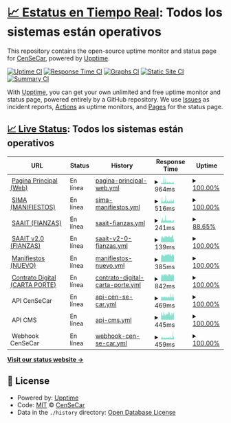 # [📈 Estatus en Tiempo Real](https://censecar.github.io/estatus): <!--live status--> **Todos los sistemas están operativos**

This repository contains the open-source uptime monitor and status page for [CenSeCar](https://censecar.github.io/estatus), powered by [Upptime](https://github.com/upptime/upptime).

[![Uptime CI](https://github.com/censecar/estatus/workflows/Uptime%20CI/badge.svg)](https://github.com/censecar/estatus/actions?query=workflow%3A%22Uptime+CI%22)
[![Response Time CI](https://github.com/censecar/estatus/workflows/Response%20Time%20CI/badge.svg)](https://github.com/censecar/estatus/actions?query=workflow%3A%22Response+Time+CI%22)
[![Graphs CI](https://github.com/censecar/estatus/workflows/Graphs%20CI/badge.svg)](https://github.com/censecar/estatus/actions?query=workflow%3A%22Graphs+CI%22)
[![Static Site CI](https://github.com/censecar/estatus/workflows/Static%20Site%20CI/badge.svg)](https://github.com/censecar/estatus/actions?query=workflow%3A%22Static+Site+CI%22)
[![Summary CI](https://github.com/censecar/estatus/workflows/Summary%20CI/badge.svg)](https://github.com/censecar/estatus/actions?query=workflow%3A%22Summary+CI%22)

With [Upptime](https://upptime.js.org), you can get your own unlimited and free uptime monitor and status page, powered entirely by a GitHub repository. We use [Issues](https://github.com/censecar/estatus/issues) as incident reports, [Actions](https://github.com/censecar/estatus/actions) as uptime monitors, and [Pages](https://censecar.github.io/estatus) for the status page.

## [📈 Live Status](https://demo.upptime.js.org): <!--live status--> **Todos los sistemas están operativos**

<!--start: status pages-->
<!-- This summary is generated by Upptime (https://github.com/upptime/upptime) -->
<!-- Do not edit this manually, your changes will be overwritten -->
<!-- prettier-ignore -->
| URL | Status | History | Response Time | Uptime |
| --- | ------ | ------- | ------------- | ------ |
| <img alt="" src="https://www.censecar.com.mx/apiv2/assets/images/ico/favicon.ico" height="13"> [Pagina Principal (Web)](https://www.censecar.com.mx) | En línea | [pagina-principal-web.yml](https://github.com/censecar/estatus/commits/HEAD/history/pagina-principal-web.yml) | <details><summary><img alt="Response time graph" src="./graphs/pagina-principal-web/response-time-week.png" height="20"> 964ms</summary><br><a href="https://censecar.github.io/estatus/history/pagina-principal-web"><img alt="Response time 1069" src="https://img.shields.io/endpoint?url=https%3A%2F%2Fraw.githubusercontent.com%2Fcensecar%2Festatus%2FHEAD%2Fapi%2Fpagina-principal-web%2Fresponse-time.json"></a><br><a href="https://censecar.github.io/estatus/history/pagina-principal-web"><img alt="24-hour response time 877" src="https://img.shields.io/endpoint?url=https%3A%2F%2Fraw.githubusercontent.com%2Fcensecar%2Festatus%2FHEAD%2Fapi%2Fpagina-principal-web%2Fresponse-time-day.json"></a><br><a href="https://censecar.github.io/estatus/history/pagina-principal-web"><img alt="7-day response time 964" src="https://img.shields.io/endpoint?url=https%3A%2F%2Fraw.githubusercontent.com%2Fcensecar%2Festatus%2FHEAD%2Fapi%2Fpagina-principal-web%2Fresponse-time-week.json"></a><br><a href="https://censecar.github.io/estatus/history/pagina-principal-web"><img alt="30-day response time 1069" src="https://img.shields.io/endpoint?url=https%3A%2F%2Fraw.githubusercontent.com%2Fcensecar%2Festatus%2FHEAD%2Fapi%2Fpagina-principal-web%2Fresponse-time-month.json"></a><br><a href="https://censecar.github.io/estatus/history/pagina-principal-web"><img alt="1-year response time 1069" src="https://img.shields.io/endpoint?url=https%3A%2F%2Fraw.githubusercontent.com%2Fcensecar%2Festatus%2FHEAD%2Fapi%2Fpagina-principal-web%2Fresponse-time-year.json"></a></details> | <details><summary><a href="https://censecar.github.io/estatus/history/pagina-principal-web">100.00%</a></summary><a href="https://censecar.github.io/estatus/history/pagina-principal-web"><img alt="All-time uptime 99.93%" src="https://img.shields.io/endpoint?url=https%3A%2F%2Fraw.githubusercontent.com%2Fcensecar%2Festatus%2FHEAD%2Fapi%2Fpagina-principal-web%2Fuptime.json"></a><br><a href="https://censecar.github.io/estatus/history/pagina-principal-web"><img alt="24-hour uptime 100.00%" src="https://img.shields.io/endpoint?url=https%3A%2F%2Fraw.githubusercontent.com%2Fcensecar%2Festatus%2FHEAD%2Fapi%2Fpagina-principal-web%2Fuptime-day.json"></a><br><a href="https://censecar.github.io/estatus/history/pagina-principal-web"><img alt="7-day uptime 100.00%" src="https://img.shields.io/endpoint?url=https%3A%2F%2Fraw.githubusercontent.com%2Fcensecar%2Festatus%2FHEAD%2Fapi%2Fpagina-principal-web%2Fuptime-week.json"></a><br><a href="https://censecar.github.io/estatus/history/pagina-principal-web"><img alt="30-day uptime 99.93%" src="https://img.shields.io/endpoint?url=https%3A%2F%2Fraw.githubusercontent.com%2Fcensecar%2Festatus%2FHEAD%2Fapi%2Fpagina-principal-web%2Fuptime-month.json"></a><br><a href="https://censecar.github.io/estatus/history/pagina-principal-web"><img alt="1-year uptime 99.93%" src="https://img.shields.io/endpoint?url=https%3A%2F%2Fraw.githubusercontent.com%2Fcensecar%2Festatus%2FHEAD%2Fapi%2Fpagina-principal-web%2Fuptime-year.json"></a></details>
| <img alt="" src="https://www.censecar.com.mx/apiv2/assets/images/ico/favicon.ico" height="13"> [SIMA (MANIFIESTOS)](http://200.12.125.74) | En línea | [sima-manifiestos.yml](https://github.com/censecar/estatus/commits/HEAD/history/sima-manifiestos.yml) | <details><summary><img alt="Response time graph" src="./graphs/sima-manifiestos/response-time-week.png" height="20"> 516ms</summary><br><a href="https://censecar.github.io/estatus/history/sima-manifiestos"><img alt="Response time 574" src="https://img.shields.io/endpoint?url=https%3A%2F%2Fraw.githubusercontent.com%2Fcensecar%2Festatus%2FHEAD%2Fapi%2Fsima-manifiestos%2Fresponse-time.json"></a><br><a href="https://censecar.github.io/estatus/history/sima-manifiestos"><img alt="24-hour response time 536" src="https://img.shields.io/endpoint?url=https%3A%2F%2Fraw.githubusercontent.com%2Fcensecar%2Festatus%2FHEAD%2Fapi%2Fsima-manifiestos%2Fresponse-time-day.json"></a><br><a href="https://censecar.github.io/estatus/history/sima-manifiestos"><img alt="7-day response time 516" src="https://img.shields.io/endpoint?url=https%3A%2F%2Fraw.githubusercontent.com%2Fcensecar%2Festatus%2FHEAD%2Fapi%2Fsima-manifiestos%2Fresponse-time-week.json"></a><br><a href="https://censecar.github.io/estatus/history/sima-manifiestos"><img alt="30-day response time 574" src="https://img.shields.io/endpoint?url=https%3A%2F%2Fraw.githubusercontent.com%2Fcensecar%2Festatus%2FHEAD%2Fapi%2Fsima-manifiestos%2Fresponse-time-month.json"></a><br><a href="https://censecar.github.io/estatus/history/sima-manifiestos"><img alt="1-year response time 574" src="https://img.shields.io/endpoint?url=https%3A%2F%2Fraw.githubusercontent.com%2Fcensecar%2Festatus%2FHEAD%2Fapi%2Fsima-manifiestos%2Fresponse-time-year.json"></a></details> | <details><summary><a href="https://censecar.github.io/estatus/history/sima-manifiestos">100.00%</a></summary><a href="https://censecar.github.io/estatus/history/sima-manifiestos"><img alt="All-time uptime 100.00%" src="https://img.shields.io/endpoint?url=https%3A%2F%2Fraw.githubusercontent.com%2Fcensecar%2Festatus%2FHEAD%2Fapi%2Fsima-manifiestos%2Fuptime.json"></a><br><a href="https://censecar.github.io/estatus/history/sima-manifiestos"><img alt="24-hour uptime 100.00%" src="https://img.shields.io/endpoint?url=https%3A%2F%2Fraw.githubusercontent.com%2Fcensecar%2Festatus%2FHEAD%2Fapi%2Fsima-manifiestos%2Fuptime-day.json"></a><br><a href="https://censecar.github.io/estatus/history/sima-manifiestos"><img alt="7-day uptime 100.00%" src="https://img.shields.io/endpoint?url=https%3A%2F%2Fraw.githubusercontent.com%2Fcensecar%2Festatus%2FHEAD%2Fapi%2Fsima-manifiestos%2Fuptime-week.json"></a><br><a href="https://censecar.github.io/estatus/history/sima-manifiestos"><img alt="30-day uptime 100.00%" src="https://img.shields.io/endpoint?url=https%3A%2F%2Fraw.githubusercontent.com%2Fcensecar%2Festatus%2FHEAD%2Fapi%2Fsima-manifiestos%2Fuptime-month.json"></a><br><a href="https://censecar.github.io/estatus/history/sima-manifiestos"><img alt="1-year uptime 100.00%" src="https://img.shields.io/endpoint?url=https%3A%2F%2Fraw.githubusercontent.com%2Fcensecar%2Festatus%2FHEAD%2Fapi%2Fsima-manifiestos%2Fuptime-year.json"></a></details>
| <img alt="" src="https://www.censecar.com.mx/apiv2/assets/images/ico/favicon.ico" height="13"> [SAAIT (FIANZAS)](http://200.12.125.73/Login) | En línea | [saait-fianzas.yml](https://github.com/censecar/estatus/commits/HEAD/history/saait-fianzas.yml) | <details><summary><img alt="Response time graph" src="./graphs/saait-fianzas/response-time-week.png" height="20"> 241ms</summary><br><a href="https://censecar.github.io/estatus/history/saait-fianzas"><img alt="Response time 254" src="https://img.shields.io/endpoint?url=https%3A%2F%2Fraw.githubusercontent.com%2Fcensecar%2Festatus%2FHEAD%2Fapi%2Fsaait-fianzas%2Fresponse-time.json"></a><br><a href="https://censecar.github.io/estatus/history/saait-fianzas"><img alt="24-hour response time 229" src="https://img.shields.io/endpoint?url=https%3A%2F%2Fraw.githubusercontent.com%2Fcensecar%2Festatus%2FHEAD%2Fapi%2Fsaait-fianzas%2Fresponse-time-day.json"></a><br><a href="https://censecar.github.io/estatus/history/saait-fianzas"><img alt="7-day response time 241" src="https://img.shields.io/endpoint?url=https%3A%2F%2Fraw.githubusercontent.com%2Fcensecar%2Festatus%2FHEAD%2Fapi%2Fsaait-fianzas%2Fresponse-time-week.json"></a><br><a href="https://censecar.github.io/estatus/history/saait-fianzas"><img alt="30-day response time 254" src="https://img.shields.io/endpoint?url=https%3A%2F%2Fraw.githubusercontent.com%2Fcensecar%2Festatus%2FHEAD%2Fapi%2Fsaait-fianzas%2Fresponse-time-month.json"></a><br><a href="https://censecar.github.io/estatus/history/saait-fianzas"><img alt="1-year response time 254" src="https://img.shields.io/endpoint?url=https%3A%2F%2Fraw.githubusercontent.com%2Fcensecar%2Festatus%2FHEAD%2Fapi%2Fsaait-fianzas%2Fresponse-time-year.json"></a></details> | <details><summary><a href="https://censecar.github.io/estatus/history/saait-fianzas">88.65%</a></summary><a href="https://censecar.github.io/estatus/history/saait-fianzas"><img alt="All-time uptime 96.50%" src="https://img.shields.io/endpoint?url=https%3A%2F%2Fraw.githubusercontent.com%2Fcensecar%2Festatus%2FHEAD%2Fapi%2Fsaait-fianzas%2Fuptime.json"></a><br><a href="https://censecar.github.io/estatus/history/saait-fianzas"><img alt="24-hour uptime 77.08%" src="https://img.shields.io/endpoint?url=https%3A%2F%2Fraw.githubusercontent.com%2Fcensecar%2Festatus%2FHEAD%2Fapi%2Fsaait-fianzas%2Fuptime-day.json"></a><br><a href="https://censecar.github.io/estatus/history/saait-fianzas"><img alt="7-day uptime 88.65%" src="https://img.shields.io/endpoint?url=https%3A%2F%2Fraw.githubusercontent.com%2Fcensecar%2Festatus%2FHEAD%2Fapi%2Fsaait-fianzas%2Fuptime-week.json"></a><br><a href="https://censecar.github.io/estatus/history/saait-fianzas"><img alt="30-day uptime 96.50%" src="https://img.shields.io/endpoint?url=https%3A%2F%2Fraw.githubusercontent.com%2Fcensecar%2Festatus%2FHEAD%2Fapi%2Fsaait-fianzas%2Fuptime-month.json"></a><br><a href="https://censecar.github.io/estatus/history/saait-fianzas"><img alt="1-year uptime 96.50%" src="https://img.shields.io/endpoint?url=https%3A%2F%2Fraw.githubusercontent.com%2Fcensecar%2Festatus%2FHEAD%2Fapi%2Fsaait-fianzas%2Fuptime-year.json"></a></details>
| <img alt="" src="https://www.censecar.com.mx/apiv2/assets/images/ico/favicon.ico" height="13"> [SAAIT v2.0 (FIANZAS)](http://200.12.125.76/Login) | En línea | [saait-v2-0-fianzas.yml](https://github.com/censecar/estatus/commits/HEAD/history/saait-v2-0-fianzas.yml) | <details><summary><img alt="Response time graph" src="./graphs/saait-v2-0-fianzas/response-time-week.png" height="20"> 139ms</summary><br><a href="https://censecar.github.io/estatus/history/saait-v2-0-fianzas"><img alt="Response time 156" src="https://img.shields.io/endpoint?url=https%3A%2F%2Fraw.githubusercontent.com%2Fcensecar%2Festatus%2FHEAD%2Fapi%2Fsaait-v2-0-fianzas%2Fresponse-time.json"></a><br><a href="https://censecar.github.io/estatus/history/saait-v2-0-fianzas"><img alt="24-hour response time 93" src="https://img.shields.io/endpoint?url=https%3A%2F%2Fraw.githubusercontent.com%2Fcensecar%2Festatus%2FHEAD%2Fapi%2Fsaait-v2-0-fianzas%2Fresponse-time-day.json"></a><br><a href="https://censecar.github.io/estatus/history/saait-v2-0-fianzas"><img alt="7-day response time 139" src="https://img.shields.io/endpoint?url=https%3A%2F%2Fraw.githubusercontent.com%2Fcensecar%2Festatus%2FHEAD%2Fapi%2Fsaait-v2-0-fianzas%2Fresponse-time-week.json"></a><br><a href="https://censecar.github.io/estatus/history/saait-v2-0-fianzas"><img alt="30-day response time 156" src="https://img.shields.io/endpoint?url=https%3A%2F%2Fraw.githubusercontent.com%2Fcensecar%2Festatus%2FHEAD%2Fapi%2Fsaait-v2-0-fianzas%2Fresponse-time-month.json"></a><br><a href="https://censecar.github.io/estatus/history/saait-v2-0-fianzas"><img alt="1-year response time 156" src="https://img.shields.io/endpoint?url=https%3A%2F%2Fraw.githubusercontent.com%2Fcensecar%2Festatus%2FHEAD%2Fapi%2Fsaait-v2-0-fianzas%2Fresponse-time-year.json"></a></details> | <details><summary><a href="https://censecar.github.io/estatus/history/saait-v2-0-fianzas">100.00%</a></summary><a href="https://censecar.github.io/estatus/history/saait-v2-0-fianzas"><img alt="All-time uptime 100.00%" src="https://img.shields.io/endpoint?url=https%3A%2F%2Fraw.githubusercontent.com%2Fcensecar%2Festatus%2FHEAD%2Fapi%2Fsaait-v2-0-fianzas%2Fuptime.json"></a><br><a href="https://censecar.github.io/estatus/history/saait-v2-0-fianzas"><img alt="24-hour uptime 100.00%" src="https://img.shields.io/endpoint?url=https%3A%2F%2Fraw.githubusercontent.com%2Fcensecar%2Festatus%2FHEAD%2Fapi%2Fsaait-v2-0-fianzas%2Fuptime-day.json"></a><br><a href="https://censecar.github.io/estatus/history/saait-v2-0-fianzas"><img alt="7-day uptime 100.00%" src="https://img.shields.io/endpoint?url=https%3A%2F%2Fraw.githubusercontent.com%2Fcensecar%2Festatus%2FHEAD%2Fapi%2Fsaait-v2-0-fianzas%2Fuptime-week.json"></a><br><a href="https://censecar.github.io/estatus/history/saait-v2-0-fianzas"><img alt="30-day uptime 100.00%" src="https://img.shields.io/endpoint?url=https%3A%2F%2Fraw.githubusercontent.com%2Fcensecar%2Festatus%2FHEAD%2Fapi%2Fsaait-v2-0-fianzas%2Fuptime-month.json"></a><br><a href="https://censecar.github.io/estatus/history/saait-v2-0-fianzas"><img alt="1-year uptime 100.00%" src="https://img.shields.io/endpoint?url=https%3A%2F%2Fraw.githubusercontent.com%2Fcensecar%2Festatus%2FHEAD%2Fapi%2Fsaait-v2-0-fianzas%2Fuptime-year.json"></a></details>
| <img alt="" src="https://www.censecar.com.mx/apiv2/assets/images/ico/favicon.ico" height="13"> [Manifiestos (NUEVO)](https://manifiestos.censecar.com.mx) | En línea | [manifiestos-nuevo.yml](https://github.com/censecar/estatus/commits/HEAD/history/manifiestos-nuevo.yml) | <details><summary><img alt="Response time graph" src="./graphs/manifiestos-nuevo/response-time-week.png" height="20"> 385ms</summary><br><a href="https://censecar.github.io/estatus/history/manifiestos-nuevo"><img alt="Response time 374" src="https://img.shields.io/endpoint?url=https%3A%2F%2Fraw.githubusercontent.com%2Fcensecar%2Festatus%2FHEAD%2Fapi%2Fmanifiestos-nuevo%2Fresponse-time.json"></a><br><a href="https://censecar.github.io/estatus/history/manifiestos-nuevo"><img alt="24-hour response time 395" src="https://img.shields.io/endpoint?url=https%3A%2F%2Fraw.githubusercontent.com%2Fcensecar%2Festatus%2FHEAD%2Fapi%2Fmanifiestos-nuevo%2Fresponse-time-day.json"></a><br><a href="https://censecar.github.io/estatus/history/manifiestos-nuevo"><img alt="7-day response time 385" src="https://img.shields.io/endpoint?url=https%3A%2F%2Fraw.githubusercontent.com%2Fcensecar%2Festatus%2FHEAD%2Fapi%2Fmanifiestos-nuevo%2Fresponse-time-week.json"></a><br><a href="https://censecar.github.io/estatus/history/manifiestos-nuevo"><img alt="30-day response time 374" src="https://img.shields.io/endpoint?url=https%3A%2F%2Fraw.githubusercontent.com%2Fcensecar%2Festatus%2FHEAD%2Fapi%2Fmanifiestos-nuevo%2Fresponse-time-month.json"></a><br><a href="https://censecar.github.io/estatus/history/manifiestos-nuevo"><img alt="1-year response time 374" src="https://img.shields.io/endpoint?url=https%3A%2F%2Fraw.githubusercontent.com%2Fcensecar%2Festatus%2FHEAD%2Fapi%2Fmanifiestos-nuevo%2Fresponse-time-year.json"></a></details> | <details><summary><a href="https://censecar.github.io/estatus/history/manifiestos-nuevo">100.00%</a></summary><a href="https://censecar.github.io/estatus/history/manifiestos-nuevo"><img alt="All-time uptime 99.81%" src="https://img.shields.io/endpoint?url=https%3A%2F%2Fraw.githubusercontent.com%2Fcensecar%2Festatus%2FHEAD%2Fapi%2Fmanifiestos-nuevo%2Fuptime.json"></a><br><a href="https://censecar.github.io/estatus/history/manifiestos-nuevo"><img alt="24-hour uptime 100.00%" src="https://img.shields.io/endpoint?url=https%3A%2F%2Fraw.githubusercontent.com%2Fcensecar%2Festatus%2FHEAD%2Fapi%2Fmanifiestos-nuevo%2Fuptime-day.json"></a><br><a href="https://censecar.github.io/estatus/history/manifiestos-nuevo"><img alt="7-day uptime 100.00%" src="https://img.shields.io/endpoint?url=https%3A%2F%2Fraw.githubusercontent.com%2Fcensecar%2Festatus%2FHEAD%2Fapi%2Fmanifiestos-nuevo%2Fuptime-week.json"></a><br><a href="https://censecar.github.io/estatus/history/manifiestos-nuevo"><img alt="30-day uptime 99.81%" src="https://img.shields.io/endpoint?url=https%3A%2F%2Fraw.githubusercontent.com%2Fcensecar%2Festatus%2FHEAD%2Fapi%2Fmanifiestos-nuevo%2Fuptime-month.json"></a><br><a href="https://censecar.github.io/estatus/history/manifiestos-nuevo"><img alt="1-year uptime 99.81%" src="https://img.shields.io/endpoint?url=https%3A%2F%2Fraw.githubusercontent.com%2Fcensecar%2Festatus%2FHEAD%2Fapi%2Fmanifiestos-nuevo%2Fuptime-year.json"></a></details>
| <img alt="" src="https://www.censecar.com.mx/apiv2/assets/images/ico/favicon.ico" height="13"> [Contrato Digital (CARTA PORTE)](https://contratodigital.online) | En línea | [contrato-digital-carta-porte.yml](https://github.com/censecar/estatus/commits/HEAD/history/contrato-digital-carta-porte.yml) | <details><summary><img alt="Response time graph" src="./graphs/contrato-digital-carta-porte/response-time-week.png" height="20"> 842ms</summary><br><a href="https://censecar.github.io/estatus/history/contrato-digital-carta-porte"><img alt="Response time 860" src="https://img.shields.io/endpoint?url=https%3A%2F%2Fraw.githubusercontent.com%2Fcensecar%2Festatus%2FHEAD%2Fapi%2Fcontrato-digital-carta-porte%2Fresponse-time.json"></a><br><a href="https://censecar.github.io/estatus/history/contrato-digital-carta-porte"><img alt="24-hour response time 893" src="https://img.shields.io/endpoint?url=https%3A%2F%2Fraw.githubusercontent.com%2Fcensecar%2Festatus%2FHEAD%2Fapi%2Fcontrato-digital-carta-porte%2Fresponse-time-day.json"></a><br><a href="https://censecar.github.io/estatus/history/contrato-digital-carta-porte"><img alt="7-day response time 842" src="https://img.shields.io/endpoint?url=https%3A%2F%2Fraw.githubusercontent.com%2Fcensecar%2Festatus%2FHEAD%2Fapi%2Fcontrato-digital-carta-porte%2Fresponse-time-week.json"></a><br><a href="https://censecar.github.io/estatus/history/contrato-digital-carta-porte"><img alt="30-day response time 860" src="https://img.shields.io/endpoint?url=https%3A%2F%2Fraw.githubusercontent.com%2Fcensecar%2Festatus%2FHEAD%2Fapi%2Fcontrato-digital-carta-porte%2Fresponse-time-month.json"></a><br><a href="https://censecar.github.io/estatus/history/contrato-digital-carta-porte"><img alt="1-year response time 860" src="https://img.shields.io/endpoint?url=https%3A%2F%2Fraw.githubusercontent.com%2Fcensecar%2Festatus%2FHEAD%2Fapi%2Fcontrato-digital-carta-porte%2Fresponse-time-year.json"></a></details> | <details><summary><a href="https://censecar.github.io/estatus/history/contrato-digital-carta-porte">100.00%</a></summary><a href="https://censecar.github.io/estatus/history/contrato-digital-carta-porte"><img alt="All-time uptime 100.00%" src="https://img.shields.io/endpoint?url=https%3A%2F%2Fraw.githubusercontent.com%2Fcensecar%2Festatus%2FHEAD%2Fapi%2Fcontrato-digital-carta-porte%2Fuptime.json"></a><br><a href="https://censecar.github.io/estatus/history/contrato-digital-carta-porte"><img alt="24-hour uptime 100.00%" src="https://img.shields.io/endpoint?url=https%3A%2F%2Fraw.githubusercontent.com%2Fcensecar%2Festatus%2FHEAD%2Fapi%2Fcontrato-digital-carta-porte%2Fuptime-day.json"></a><br><a href="https://censecar.github.io/estatus/history/contrato-digital-carta-porte"><img alt="7-day uptime 100.00%" src="https://img.shields.io/endpoint?url=https%3A%2F%2Fraw.githubusercontent.com%2Fcensecar%2Festatus%2FHEAD%2Fapi%2Fcontrato-digital-carta-porte%2Fuptime-week.json"></a><br><a href="https://censecar.github.io/estatus/history/contrato-digital-carta-porte"><img alt="30-day uptime 100.00%" src="https://img.shields.io/endpoint?url=https%3A%2F%2Fraw.githubusercontent.com%2Fcensecar%2Festatus%2FHEAD%2Fapi%2Fcontrato-digital-carta-porte%2Fuptime-month.json"></a><br><a href="https://censecar.github.io/estatus/history/contrato-digital-carta-porte"><img alt="1-year uptime 100.00%" src="https://img.shields.io/endpoint?url=https%3A%2F%2Fraw.githubusercontent.com%2Fcensecar%2Festatus%2FHEAD%2Fapi%2Fcontrato-digital-carta-porte%2Fuptime-year.json"></a></details>
| <img alt="" src="https://www.censecar.com.mx/apiv2/assets/images/ico/favicon.ico" height="13"> API CenSeCar | En línea | [api-cen-se-car.yml](https://github.com/censecar/estatus/commits/HEAD/history/api-cen-se-car.yml) | <details><summary><img alt="Response time graph" src="./graphs/api-cen-se-car/response-time-week.png" height="20"> 469ms</summary><br><a href="https://censecar.github.io/estatus/history/api-cen-se-car"><img alt="Response time 482" src="https://img.shields.io/endpoint?url=https%3A%2F%2Fraw.githubusercontent.com%2Fcensecar%2Festatus%2FHEAD%2Fapi%2Fapi-cen-se-car%2Fresponse-time.json"></a><br><a href="https://censecar.github.io/estatus/history/api-cen-se-car"><img alt="24-hour response time 540" src="https://img.shields.io/endpoint?url=https%3A%2F%2Fraw.githubusercontent.com%2Fcensecar%2Festatus%2FHEAD%2Fapi%2Fapi-cen-se-car%2Fresponse-time-day.json"></a><br><a href="https://censecar.github.io/estatus/history/api-cen-se-car"><img alt="7-day response time 469" src="https://img.shields.io/endpoint?url=https%3A%2F%2Fraw.githubusercontent.com%2Fcensecar%2Festatus%2FHEAD%2Fapi%2Fapi-cen-se-car%2Fresponse-time-week.json"></a><br><a href="https://censecar.github.io/estatus/history/api-cen-se-car"><img alt="30-day response time 482" src="https://img.shields.io/endpoint?url=https%3A%2F%2Fraw.githubusercontent.com%2Fcensecar%2Festatus%2FHEAD%2Fapi%2Fapi-cen-se-car%2Fresponse-time-month.json"></a><br><a href="https://censecar.github.io/estatus/history/api-cen-se-car"><img alt="1-year response time 482" src="https://img.shields.io/endpoint?url=https%3A%2F%2Fraw.githubusercontent.com%2Fcensecar%2Festatus%2FHEAD%2Fapi%2Fapi-cen-se-car%2Fresponse-time-year.json"></a></details> | <details><summary><a href="https://censecar.github.io/estatus/history/api-cen-se-car">100.00%</a></summary><a href="https://censecar.github.io/estatus/history/api-cen-se-car"><img alt="All-time uptime 99.56%" src="https://img.shields.io/endpoint?url=https%3A%2F%2Fraw.githubusercontent.com%2Fcensecar%2Festatus%2FHEAD%2Fapi%2Fapi-cen-se-car%2Fuptime.json"></a><br><a href="https://censecar.github.io/estatus/history/api-cen-se-car"><img alt="24-hour uptime 100.00%" src="https://img.shields.io/endpoint?url=https%3A%2F%2Fraw.githubusercontent.com%2Fcensecar%2Festatus%2FHEAD%2Fapi%2Fapi-cen-se-car%2Fuptime-day.json"></a><br><a href="https://censecar.github.io/estatus/history/api-cen-se-car"><img alt="7-day uptime 100.00%" src="https://img.shields.io/endpoint?url=https%3A%2F%2Fraw.githubusercontent.com%2Fcensecar%2Festatus%2FHEAD%2Fapi%2Fapi-cen-se-car%2Fuptime-week.json"></a><br><a href="https://censecar.github.io/estatus/history/api-cen-se-car"><img alt="30-day uptime 99.56%" src="https://img.shields.io/endpoint?url=https%3A%2F%2Fraw.githubusercontent.com%2Fcensecar%2Festatus%2FHEAD%2Fapi%2Fapi-cen-se-car%2Fuptime-month.json"></a><br><a href="https://censecar.github.io/estatus/history/api-cen-se-car"><img alt="1-year uptime 99.56%" src="https://img.shields.io/endpoint?url=https%3A%2F%2Fraw.githubusercontent.com%2Fcensecar%2Festatus%2FHEAD%2Fapi%2Fapi-cen-se-car%2Fuptime-year.json"></a></details>
| <img alt="" src="https://www.censecar.com.mx/apiv2/assets/images/ico/favicon.ico" height="13"> API CMS | En línea | [api-cms.yml](https://github.com/censecar/estatus/commits/HEAD/history/api-cms.yml) | <details><summary><img alt="Response time graph" src="./graphs/api-cms/response-time-week.png" height="20"> 445ms</summary><br><a href="https://censecar.github.io/estatus/history/api-cms"><img alt="Response time 530" src="https://img.shields.io/endpoint?url=https%3A%2F%2Fraw.githubusercontent.com%2Fcensecar%2Festatus%2FHEAD%2Fapi%2Fapi-cms%2Fresponse-time.json"></a><br><a href="https://censecar.github.io/estatus/history/api-cms"><img alt="24-hour response time 518" src="https://img.shields.io/endpoint?url=https%3A%2F%2Fraw.githubusercontent.com%2Fcensecar%2Festatus%2FHEAD%2Fapi%2Fapi-cms%2Fresponse-time-day.json"></a><br><a href="https://censecar.github.io/estatus/history/api-cms"><img alt="7-day response time 445" src="https://img.shields.io/endpoint?url=https%3A%2F%2Fraw.githubusercontent.com%2Fcensecar%2Festatus%2FHEAD%2Fapi%2Fapi-cms%2Fresponse-time-week.json"></a><br><a href="https://censecar.github.io/estatus/history/api-cms"><img alt="30-day response time 530" src="https://img.shields.io/endpoint?url=https%3A%2F%2Fraw.githubusercontent.com%2Fcensecar%2Festatus%2FHEAD%2Fapi%2Fapi-cms%2Fresponse-time-month.json"></a><br><a href="https://censecar.github.io/estatus/history/api-cms"><img alt="1-year response time 530" src="https://img.shields.io/endpoint?url=https%3A%2F%2Fraw.githubusercontent.com%2Fcensecar%2Festatus%2FHEAD%2Fapi%2Fapi-cms%2Fresponse-time-year.json"></a></details> | <details><summary><a href="https://censecar.github.io/estatus/history/api-cms">100.00%</a></summary><a href="https://censecar.github.io/estatus/history/api-cms"><img alt="All-time uptime 99.56%" src="https://img.shields.io/endpoint?url=https%3A%2F%2Fraw.githubusercontent.com%2Fcensecar%2Festatus%2FHEAD%2Fapi%2Fapi-cms%2Fuptime.json"></a><br><a href="https://censecar.github.io/estatus/history/api-cms"><img alt="24-hour uptime 100.00%" src="https://img.shields.io/endpoint?url=https%3A%2F%2Fraw.githubusercontent.com%2Fcensecar%2Festatus%2FHEAD%2Fapi%2Fapi-cms%2Fuptime-day.json"></a><br><a href="https://censecar.github.io/estatus/history/api-cms"><img alt="7-day uptime 100.00%" src="https://img.shields.io/endpoint?url=https%3A%2F%2Fraw.githubusercontent.com%2Fcensecar%2Festatus%2FHEAD%2Fapi%2Fapi-cms%2Fuptime-week.json"></a><br><a href="https://censecar.github.io/estatus/history/api-cms"><img alt="30-day uptime 99.56%" src="https://img.shields.io/endpoint?url=https%3A%2F%2Fraw.githubusercontent.com%2Fcensecar%2Festatus%2FHEAD%2Fapi%2Fapi-cms%2Fuptime-month.json"></a><br><a href="https://censecar.github.io/estatus/history/api-cms"><img alt="1-year uptime 99.56%" src="https://img.shields.io/endpoint?url=https%3A%2F%2Fraw.githubusercontent.com%2Fcensecar%2Festatus%2FHEAD%2Fapi%2Fapi-cms%2Fuptime-year.json"></a></details>
| <img alt="" src="https://www.censecar.com.mx/apiv2/assets/images/ico/favicon.ico" height="13"> Webhook CenSeCar | En línea | [webhook-cen-se-car.yml](https://github.com/censecar/estatus/commits/HEAD/history/webhook-cen-se-car.yml) | <details><summary><img alt="Response time graph" src="./graphs/webhook-cen-se-car/response-time-week.png" height="20"> 459ms</summary><br><a href="https://censecar.github.io/estatus/history/webhook-cen-se-car"><img alt="Response time 472" src="https://img.shields.io/endpoint?url=https%3A%2F%2Fraw.githubusercontent.com%2Fcensecar%2Festatus%2FHEAD%2Fapi%2Fwebhook-cen-se-car%2Fresponse-time.json"></a><br><a href="https://censecar.github.io/estatus/history/webhook-cen-se-car"><img alt="24-hour response time 898" src="https://img.shields.io/endpoint?url=https%3A%2F%2Fraw.githubusercontent.com%2Fcensecar%2Festatus%2FHEAD%2Fapi%2Fwebhook-cen-se-car%2Fresponse-time-day.json"></a><br><a href="https://censecar.github.io/estatus/history/webhook-cen-se-car"><img alt="7-day response time 459" src="https://img.shields.io/endpoint?url=https%3A%2F%2Fraw.githubusercontent.com%2Fcensecar%2Festatus%2FHEAD%2Fapi%2Fwebhook-cen-se-car%2Fresponse-time-week.json"></a><br><a href="https://censecar.github.io/estatus/history/webhook-cen-se-car"><img alt="30-day response time 472" src="https://img.shields.io/endpoint?url=https%3A%2F%2Fraw.githubusercontent.com%2Fcensecar%2Festatus%2FHEAD%2Fapi%2Fwebhook-cen-se-car%2Fresponse-time-month.json"></a><br><a href="https://censecar.github.io/estatus/history/webhook-cen-se-car"><img alt="1-year response time 472" src="https://img.shields.io/endpoint?url=https%3A%2F%2Fraw.githubusercontent.com%2Fcensecar%2Festatus%2FHEAD%2Fapi%2Fwebhook-cen-se-car%2Fresponse-time-year.json"></a></details> | <details><summary><a href="https://censecar.github.io/estatus/history/webhook-cen-se-car">100.00%</a></summary><a href="https://censecar.github.io/estatus/history/webhook-cen-se-car"><img alt="All-time uptime 99.56%" src="https://img.shields.io/endpoint?url=https%3A%2F%2Fraw.githubusercontent.com%2Fcensecar%2Festatus%2FHEAD%2Fapi%2Fwebhook-cen-se-car%2Fuptime.json"></a><br><a href="https://censecar.github.io/estatus/history/webhook-cen-se-car"><img alt="24-hour uptime 100.00%" src="https://img.shields.io/endpoint?url=https%3A%2F%2Fraw.githubusercontent.com%2Fcensecar%2Festatus%2FHEAD%2Fapi%2Fwebhook-cen-se-car%2Fuptime-day.json"></a><br><a href="https://censecar.github.io/estatus/history/webhook-cen-se-car"><img alt="7-day uptime 100.00%" src="https://img.shields.io/endpoint?url=https%3A%2F%2Fraw.githubusercontent.com%2Fcensecar%2Festatus%2FHEAD%2Fapi%2Fwebhook-cen-se-car%2Fuptime-week.json"></a><br><a href="https://censecar.github.io/estatus/history/webhook-cen-se-car"><img alt="30-day uptime 99.56%" src="https://img.shields.io/endpoint?url=https%3A%2F%2Fraw.githubusercontent.com%2Fcensecar%2Festatus%2FHEAD%2Fapi%2Fwebhook-cen-se-car%2Fuptime-month.json"></a><br><a href="https://censecar.github.io/estatus/history/webhook-cen-se-car"><img alt="1-year uptime 99.56%" src="https://img.shields.io/endpoint?url=https%3A%2F%2Fraw.githubusercontent.com%2Fcensecar%2Festatus%2FHEAD%2Fapi%2Fwebhook-cen-se-car%2Fuptime-year.json"></a></details>

<!--end: status pages-->

[**Visit our status website →**](https://censecar.github.io/estatus)

## 📄 License

- Powered by: [Upptime](https://github.com/upptime/upptime)
- Code: [MIT](./LICENSE) © [CenSeCar](https://censecar.github.io/estatus)
- Data in the `./history` directory: [Open Database License](https://opendatacommons.org/licenses/odbl/1-0/)
